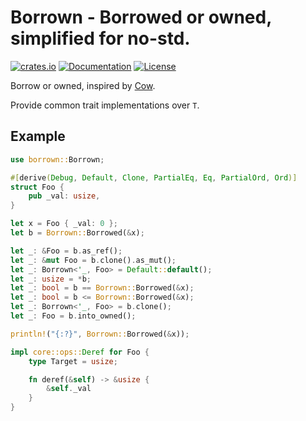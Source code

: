 # Borrown - Borrowed or owned, simplified for no-std.

[![crates.io](https://img.shields.io/crates/v/borrown?label=latest)](https://crates.io/crates/borrown)
[![Documentation](https://docs.rs/borrown/badge.svg)](https://docs.rs/borrown/)
[![License](https://img.shields.io/crates/l/borrown.svg)]()

Borrow or owned, inspired by [Cow](https://doc.rust-lang.org/std/borrow/enum.Cow.html).

Provide common trait implementations over `T`.

## Example

```rust
use borrown::Borrown;

#[derive(Debug, Default, Clone, PartialEq, Eq, PartialOrd, Ord)]
struct Foo {
    pub _val: usize,
}

let x = Foo { _val: 0 };
let b = Borrown::Borrowed(&x);

let _: &Foo = b.as_ref();
let _: &mut Foo = b.clone().as_mut();
let _: Borrown<'_, Foo> = Default::default();
let _: usize = *b;
let _: bool = b == Borrown::Borrowed(&x);
let _: bool = b <= Borrown::Borrowed(&x);
let _: Borrown<'_, Foo> = b.clone();
let _: Foo = b.into_owned();

println!("{:?}", Borrown::Borrowed(&x));

impl core::ops::Deref for Foo {
    type Target = usize;

    fn deref(&self) -> &usize {
        &self._val
    }
}
```
